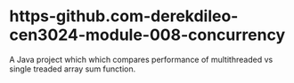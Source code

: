 # https-github.com-derekdileo-cen3024-module-008-concurrency
A Java project which which compares performance of multithreaded vs single treaded array sum function.
